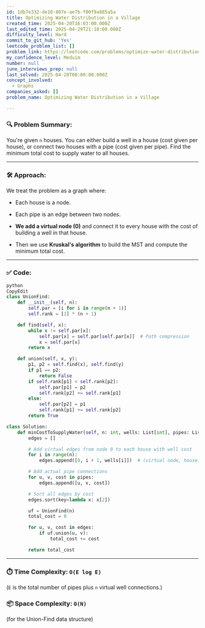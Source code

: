 ```yaml
---
id: 1db7e332-de10-807e-ae7b-f00f9a885a5a
title: Optimizing Water Distribution in a Village
created_time: 2025-04-20T16:03:00.000Z
last_edited_time: 2025-04-29T21:18:00.000Z
difficulty_level: Hard
commit_to_git_hub: 'Yes'
leetcode_problem_list: []
problem_link: https://leetcode.com/problems/optimize-water-distribution-in-a-village/
my_confidence_level: Meduim
number: null
june_interviews_prep: null
last_solved: 2025-04-20T00:00:00.000Z
concept_involved:
  - Graphs
companies_asked: []
problem_name: Optimizing Water Distribution in a Village

---
```


### 🔍 **Problem Summary:**

You're given `n` houses. You can either build a well in a house (cost given per house), or connect two houses with a pipe (cost given per pipe). Find the minimum total cost to supply water to all houses.

***

### 🛠️ **Approach:**

We treat the problem as a graph where:

*   Each house is a node.

*   Each pipe is an edge between two nodes.

*   **We add a virtual node (0)** and connect it to every house with the cost of building a well in that house.

*   Then we use **Kruskal's algorithm** to build the MST and compute the minimum total cost.

***

### ✅ **Code:**

```python
python
CopyEdit
class UnionFind:
    def __init__(self, n):
        self.par = [i for i in range(n + 1)]
        self.rank = [1] * (n + 1)

    def find(self, x):
        while x != self.par[x]:
            self.par[x] = self.par[self.par[x]]  # Path compression
            x = self.par[x]
        return x

    def union(self, x, y):
        p1, p2 = self.find(x), self.find(y)
        if p1 == p2:
            return False
        if self.rank[p1] < self.rank[p2]:
            self.par[p1] = p2
            self.rank[p2] += self.rank[p1]
        else:
            self.par[p2] = p1
            self.rank[p1] += self.rank[p2]
        return True

class Solution:
    def minCostToSupplyWater(self, n: int, wells: List[int], pipes: List[List[int]]) -> int:
        edges = []

        # Add virtual edges from node 0 to each house with well cost
        for i in range(n):
            edges.append([0, i + 1, wells[i]])  # (virtual node, house, cost)

        # Add actual pipe connections
        for u, v, cost in pipes:
            edges.append([u, v, cost])

        # Sort all edges by cost
        edges.sort(key=lambda x: x[2])

        uf = UnionFind(n)
        total_cost = 0

        for u, v, cost in edges:
            if uf.union(u, v):
                total_cost += cost

        return total_cost


```

***

### ⏱️ **Time Complexity:** `O(E log E)`

(`E` is the total number of pipes plus `n` virtual well connections.)

### 📦 **Space Complexity:** `O(N)`

(for the Union-Find data structure)
